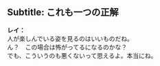 # 

  
## Subtitle: これも一つの正解
  
**レイ：**  
人が楽しんでいる姿を見るのはいいものだね。  
ん？　この場合は怖がってるになるのかな？  
でも、こういうのも悪くないって思えるよ。本当にね。  
